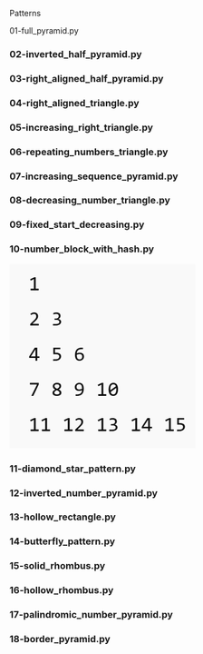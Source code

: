  Patterns

01-full_pyramid.py


### 02-inverted_half_pyramid.py

### 03-right_aligned_half_pyramid.py

### 04-right_aligned_triangle.py

### 05-increasing_right_triangle.py

### 06-repeating_numbers_triangle.py

### 07-increasing_sequence_pyramid.py

### 08-decreasing_number_triangle.py

### 09-fixed_start_decreasing.py


### 10-number_block_with_hash.py
![alt text](image.png)
### 11-diamond_star_pattern.py

### 12-inverted_number_pyramid.py

### 13-hollow_rectangle.py

### 14-butterfly_pattern.py

### 15-solid_rhombus.py

### 16-hollow_rhombus.py

### 17-palindromic_number_pyramid.py


### 18-border_pyramid.py
